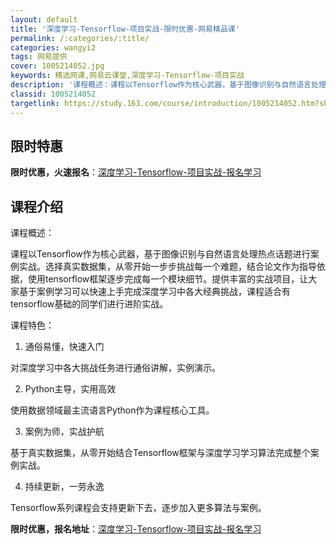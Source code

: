 ```yaml
---
layout: default
title: '深度学习-Tensorflow-项目实战-限时优惠-网易精品课'
permalink: /:categories/:title/
categories: wangyi2
tags: 网易提供
cover: 1005214052.jpg
keywords: 精选网课,网易云课堂,深度学习-Tensorflow-项目实战
description: '课程概述：课程以Tensorflow作为核心武器，基于图像识别与自然语言处理热点话题进行案例实战。选择真实数据集，从零开'
classid: 1005214052
targetlink: https://study.163.com/course/introduction/1005214052.htm?share=1&shareId=1025206652&utm_campaign=share&utm_medium=iphoneShare&utm_source=&utm_u=1025206652
---
```


## 限时特惠

**限时优惠，火速报名**：[深度学习-Tensorflow-项目实战-报名学习](https://study.163.com/course/introduction/1005214052.htm?share=1&shareId=1025206652&utm_campaign=share&utm_medium=iphoneShare&utm_source=&utm_u=1025206652)

## 课程介绍

课程概述：

课程以Tensorflow作为核心武器，基于图像识别与自然语言处理热点话题进行案例实战。选择真实数据集，从零开始一步步挑战每一个难题，结合论文作为指导依据，使用tensorflow框架逐步完成每一个模块细节。提供丰富的实战项目，让大家基于案例学习可以快速上手完成深度学习中各大经典挑战，课程适合有tensorflow基础的同学们进行进阶实战。



课程特色：

1. 通俗易懂，快速入门

对深度学习中各大挑战任务进行通俗讲解，实例演示。

2. Python主导，实用高效

使用数据领域最主流语言Python作为课程核心工具。

3. 案例为师，实战护航

基于真实数据集，从零开始结合Tensorflow框架与深度学习学习算法完成整个案例实战。

4. 持续更新，一劳永逸

Tensorflow系列课程会支持更新下去，逐步加入更多算法与案例。

**限时优惠，报名地址**：[深度学习-Tensorflow-项目实战-报名学习](https://study.163.com/course/introduction/1005214052.htm?share=1&shareId=1025206652&utm_campaign=share&utm_medium=iphoneShare&utm_source=&utm_u=1025206652)


